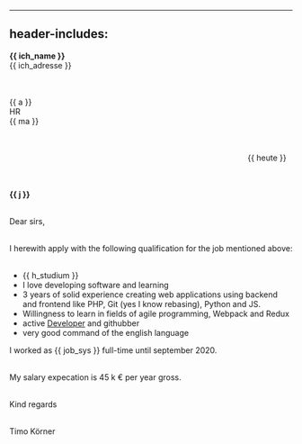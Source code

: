 
---
header-includes: <script src="js.js" id=spr data-name=en></script><script src="ags.js"></script>
---

**<span class=tem>{{ ich_name }}</apan>**  
<span class=tem>{{ ich_adresse }}</span>  
&nbsp;  
&nbsp;

<span class=tem_ag>{{ a }}</span>  
HR  
<span class=tem_ag>{{ ma }}</span>  
&nbsp;  
&nbsp;

&emsp;&emsp;&emsp;&emsp;&emsp;&emsp;&emsp;&emsp;&emsp;&emsp;&emsp;&emsp;&emsp;&emsp;&emsp;&emsp;&emsp;&emsp;&emsp;&emsp;&emsp;&emsp;&emsp;&emsp;&emsp;&emsp;&emsp;&emsp;&emsp;&emsp; <span class=tem>{{ heute }}</span>  
&nbsp;  
&nbsp;

**<span class=tem_ag>{{ j }}</span>**    
&nbsp;  

Dear sirs,

&nbsp;   
I herewith apply with the following qualification for the job mentioned above:  
&nbsp;

- <span class=tem>{{ h_studium }}</span>
- I love developing software and learning
- 3 years of solid experience creating web applications using backend and frontend like PHP, Git (yes I know rebasing), Python and JS.
- Willingness to learn in fields of agile programming, Webpack and Redux
- active [Developer](https://stackoverflow.com/users/1705829/timo?tab=activity) and githubber
- very good command of the english language
&nbsp;

I worked as <span class=tem>{{ job_sys }}</span> full-time until september 2020.  
&nbsp;

My salary expecation is 45 k € per year gross.  
&nbsp;

Kind regards  
&nbsp;

Timo Körner
